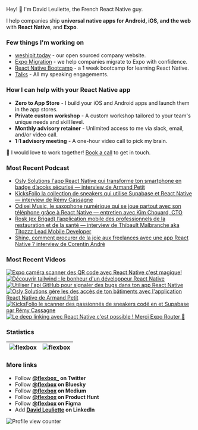 Hey! 👋 I'm David Leuliette, the French React Native guy.

I help companies ship **universal native apps for Android, iOS, and the web** with **React Native**, and **Expo**.

### Few things I'm working on

- [weshipit.today](https://github.com/flexbox/weshipit.today/) - our open sourced company website.
- [Expo Migration](https://weshipit.today/react-native-migration) - we help companies migrate to Expo with confidence.
- [React Native Bootcamp](https://github.com/flexbox/react-native-bootcamp) - a 1 week bootcamp for learning React Native.
- [Talks](https://davidl.fr/talks) - All my speaking engagements.

### How I can help with your React Native app

- **Zero to App Store** - I build your iOS and Android apps and launch them in the app stores.
- **Private custom workshop** - A custom workshop tailored to your team's unique needs and skill level.
- **Monthly advisory retainer** - Unlimited access to me via slack, email, and/or video call.
- **1:1 advisory meeting** - A one-hour video call to pick my brain.

💌 I would love to work together! [Book a call](https://cal.com/davidl/weshipit-onboarding) to get in touch.

### Most Recent Podcast

<!-- PODCAST:START -->
- [Osly Solutions l'app React Native qui transforme ton smartphone en badge d’accès sécurisé — interview de Armand Petit](https://podcasters.spotify.com/pod/show/weshipit/episodes/Osly-Solutions-lapp-React-Native-qui-transforme-ton-smartphone-en-badge-daccs-scuris--interview-de-Armand-Petit-e38lvdv)
- [KicksFolio la collection de sneakers qui utilise Supabase et React Native — interview de Rémy Cassagne](https://podcasters.spotify.com/pod/show/weshipit/episodes/KicksFolio-la-collection-de-sneakers-qui-utilise-Supabase-et-React-Native--interview-de-Rmy-Cassagne-e388u9d)
- [Odisei Music, le saxophone numérique qui se joue partout avec son téléphone grâce à React Native — entretien avec Kim Chouard, CTO](https://podcasters.spotify.com/pod/show/weshipit/episodes/Odisei-Music--le-saxophone-numrique-qui-se-joue-partout-avec-son-tlphone-grce--React-Native--entretien-avec-Kim-Chouard--CTO-e360jo1)
- [Rosk (ex Brigad) l’application mobile des professionnels de la restauration et de la santé — interview de Thibault Malbranche aka Titozzz Lead Mobile Developer](https://podcasters.spotify.com/pod/show/weshipit/episodes/Rosk-ex-Brigad-lapplication-mobile-des-professionnels-de-la-restauration-et-de-la-sant--interview-de-Thibault-Malbranche-aka-Titozzz-Lead-Mobile-Developer-e35vq0o)
- [Shine, comment procurer de la joie aux freelances avec une app React Native ? interview de Corentin André](https://podcasters.spotify.com/pod/show/weshipit/episodes/Shine--comment-procurer-de-la-joie-aux-freelances-avec-une-app-React-Native---interview-de-Corentin-Andr-e35svp8)<!-- PODCAST:END -->

### Most Recent Videos

<!-- BEGIN YOUTUBE-CARDS -->
[![Expo caméra scanner des QR code avec React Native c'est magique!](https://ytcards.demolab.com/?id=7vzGa2zYICE&title=Expo+came%CC%81ra+scanner+des+QR+code+avec+React+Native+c%27est+magique%21&lang=en&timestamp=1759140021&background_color=%230d1117&title_color=%23ffffff&stats_color=%23dedede&max_title_lines=1&width=250&border_radius=5 "Expo caméra scanner des QR code avec React Native c'est magique!")](https://www.youtube.com/shorts/7vzGa2zYICE)
[![Découvrir tailwind : le bonheur d'un développeur React Native](https://ytcards.demolab.com/?id=f6ausnDHr2M&title=De%CC%81couvrir+tailwind+%3A+le+bonheur+d%27un+de%CC%81veloppeur+React+Native&lang=en&timestamp=1758880880&background_color=%230d1117&title_color=%23ffffff&stats_color=%23dedede&max_title_lines=1&width=250&border_radius=5 "Découvrir tailwind : le bonheur d'un développeur React Native")](https://www.youtube.com/shorts/f6ausnDHr2M)
[![Utiliser l'api GitHub pour signaler des bugs dans ton app React Native](https://ytcards.demolab.com/?id=oYihBaXPb-0&title=Utiliser+l%27api+GitHub+pour+signaler+des+bugs+dans+ton+app+React+Native&lang=en&timestamp=1758794495&background_color=%230d1117&title_color=%23ffffff&stats_color=%23dedede&max_title_lines=1&width=250&border_radius=5 "Utiliser l'api GitHub pour signaler des bugs dans ton app React Native")](https://www.youtube.com/shorts/oYihBaXPb-0)
[![Osly Solutions gère les des accès de ton bâtiments avec l'application React Native de Armand Petit](https://ytcards.demolab.com/?id=7JnveBtiWb4&title=Osly+Solutions+g%C3%A8re+les+des+acc%C3%A8s+de+ton+b%C3%A2timents+avec+l%27application+React+Native+de+Armand+Petit&lang=en&timestamp=1758237698&background_color=%230d1117&title_color=%23ffffff&stats_color=%23dedede&max_title_lines=1&width=250&border_radius=5 "Osly Solutions gère les des accès de ton bâtiments avec l'application React Native de Armand Petit")](https://www.youtube.com/watch?v=7JnveBtiWb4)
[![KicksFolio le scanner des passionnés de sneakers codé en et Supabase par Rémy Cassagne](https://ytcards.demolab.com/?id=KOuANtl_IQM&title=KicksFolio+le+scanner+des+passionn%C3%A9s+de+sneakers+cod%C3%A9+en+et+Supabase+par+R%C3%A9my+Cassagne&lang=en&timestamp=1757632588&background_color=%230d1117&title_color=%23ffffff&stats_color=%23dedede&max_title_lines=1&width=250&border_radius=5 "KicksFolio le scanner des passionnés de sneakers codé en et Supabase par Rémy Cassagne")](https://www.youtube.com/watch?v=KOuANtl_IQM)
[![Le deep linking avec React Native c'est possible ! Merci Expo Router 🚀](https://ytcards.demolab.com/?id=rNQ8nS-gin0&title=Le+deep+linking+avec+React+Native+c%27est+possible+%21+Merci+Expo+Router+%F0%9F%9A%80&lang=en&timestamp=1754906496&background_color=%230d1117&title_color=%23ffffff&stats_color=%23dedede&max_title_lines=1&width=250&border_radius=5 "Le deep linking avec React Native c'est possible ! Merci Expo Router 🚀")](https://www.youtube.com/shorts/rNQ8nS-gin0)
<!-- END YOUTUBE-CARDS -->

### Statistics

| <img src="https://github-readme-stats.vercel.app/api?username=flexbox&show_icons=false&theme=buefy" alt="flexbox" />  | <img src="https://github-readme-stats.vercel.app/api/top-langs/?username=flexbox&layout=compact&hide=html,SCSS,Java&theme=buefy" alt="flexbox" /> |
| ------------- | ------------- |

### More links

- Follow **<a href="https://twitter.com/intent/follow?screen_name=flexbox_">@flexbox_</a> on Twitter**
- Follow **<a href="https://bsky.app/profile/flexbox.bsky.social">@flexbox</a> on Bluesky**
- Follow **<a href="https://medium.com/@flexbox">@flexbox</a> on Medium**
- Follow **<a href="https://www.producthunt.com/@flexbox">@flexbox</a> on Product Hunt**
- Follow **<a href="https://www.figma.com/@flexbox">@flexbox</a> on Figma**
- Add **<a href="https://www.linkedin.com/in/david-leuliette">David Leuliette</a> on LinkedIn**

![Profile view counter](https://komarev.com/ghpvc/?username=flexbox)
